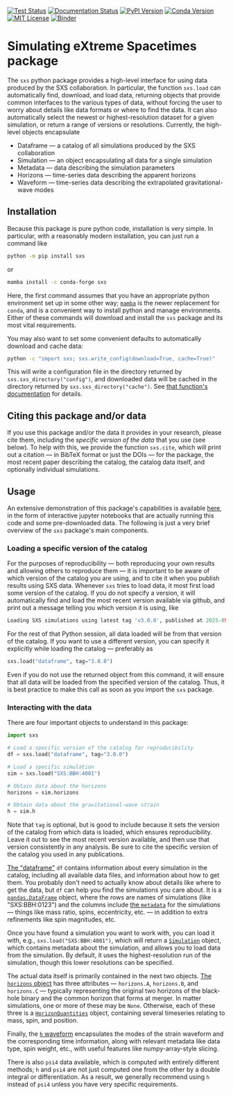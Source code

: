 [![Test Status](https://github.com/sxs-collaboration/sxs/workflows/tests/badge.svg)](https://github.com/sxs-collaboration/sxs/actions)
[![Documentation Status](https://readthedocs.org/projects/sxs/badge/?version=main)](https://sxs.readthedocs.io/en/main/?badge=main)
[![PyPI Version](https://img.shields.io/pypi/v/sxs?color=)](https://pypi.org/project/sxs/)
[![Conda Version](https://img.shields.io/conda/vn/conda-forge/sxs.svg?color=)](https://anaconda.org/conda-forge/sxs)
[![MIT License](https://img.shields.io/badge/license-MIT-blue.svg)](https://github.com/sxs-collaboration/sxs/blob/main/LICENSE)
[![Binder](https://mybinder.org/badge_logo.svg)](https://mybinder.org/v2/gh/moble/sxs_notebooks/main)


# Simulating eXtreme Spacetimes package

The `sxs` python package provides a high-level interface for using data
produced by the SXS collaboration.  In particular, the function `sxs.load` can
automatically find, download, and load data, returning objects that provide
common interfaces to the various types of data, without forcing the user to
worry about details like data formats or where to find the data.  It can also
automatically select the newest or highest-resolution dataset for a given
simulation, or return a range of versions or resolutions.  Currently, the
high-level objects encapsulate

  * Dataframe — a catalog of all simulations produced by the SXS collaboration
  * Simulation — an object encapsulating all data for a single simulation
  * Metadata — data describing the simulation parameters
  * Horizons — time-series data describing the apparent horizons
  * Waveform — time-series data describing the extrapolated gravitational-wave
    modes


## Installation

Because this package is pure python code, installation is very simple.  In
particular, with a reasonably modern installation, you can just run a command
like

```bash
python -m pip install sxs
```

or

```bash
mamba install -c conda-forge sxs
```

Here, the first command assumes that you have an appropriate python
environment set up in some other way;
[`mamba`](https://mamba.readthedocs.io/en/latest/index.html) is the
newer replacement for `conda`, and is a convenient way to install
python and manage environments.  Either of these commands will
download and install the `sxs` package and its most vital
requirements.

You may also want to set some convenient defaults to automatically
download and cache data:

```bash
python -c "import sxs; sxs.write_config(download=True, cache=True)"
```

This will write a configuration file in the directory returned by
`sxs.sxs_directory("config")`, and downloaded data will be cached in the
directory returned by `sxs.sxs_directory("cache")`.  See [that function's
documentation](https://sxs.readthedocs.io/en/main/api/sxs.utilities.sxs_directories/#sxsutilitiessxs_directoriessxs_directory)
for details.

## Citing this package and/or data

If you use this package and/or the data it provides in your research,
please cite them, including the *specific version of the data* that
you use (see below).  To help with this, we provide the function
`sxs.cite`, which will print out a citation — in BibTeX format or just
the DOIs — for the package, the most recent paper describing the
catalog, the catalog data itself, and optionally individual
simulations.


## Usage

An extensive demonstration of this package's capabilities is available
[here](https://mybinder.org/v2/gh/moble/sxs_notebooks/main), in the form of
interactive jupyter notebooks that are actually running this code and some
pre-downloaded data.  The following is just a very brief overview of the `sxs`
package's main components.

### Loading a specific version of the catalog

For the purposes of reproducibility — both reproducing your own
results and allowing others to reproduce them — it is important to be
aware of which version of the catalog you are using, and to cite it
when you publish results using SXS data.  Whenever `sxs` tries to load
data, it most first load some version of the catalog.  If you do not
specify a version, it will automatically find and load the most recent
version available via github, and print out a message telling you
which version it is using, like

```python
Loading SXS simulations using latest tag 'v3.0.0', published at 2025-05-12T10:00:00Z.
```

For the rest of that Python session, all data loaded will be from that
version of the catalog.  If you want to use a different version, you
can specify it explicitly while loading the catalog — preferably as

```python
sxs.load("dataframe", tag="3.0.0")
```

Even if you do not use the returned object from this command, it will
ensure that all data will be loaded from the specified version of the
catalog.  Thus, it is best practice to make this call as soon as you
import the `sxs` package.


### Interacting with the data


There are four important objects to understand in this package:

```python
import sxs

# Load a specific version of the catalog for reproducibility
df = sxs.load("dataframe", tag="3.0.0")

# Load a specific simulation
sim = sxs.load("SXS:BBH:4001")

# Obtain data about the horizons
horizons = sim.horizons

# Obtain data about the gravitational-wave strain
h = sim.h
```

Note that `tag` is optional, but is good to include because it sets
the version of the catalog from which data is loaded, which ensures
reproducibility.  Leave it out to see the most recent version
available, and then use that version consistently in any analysis.  Be
sure to cite the specific version of the catalog you used in any
publications.

[The "dataframe"](https://sxs.readthedocs.io/en/main/api/dataframe/)
`df` contains information about every simulation in the catalog,
including all available data files, and information about how to get
them.  You probably don't need to actually know about details like
where to get the data, but `df` can help you find the simulations you
care about.  It is a
[`pandas.DataFrame`](https://pandas.pydata.org/docs/) object, where
the rows are names of simulations (like "SXS:BBH:0123") and the
columns include [the
`metadata`](https://sxs.readthedocs.io/en/main/api/sxs.metadata.metadata/#sxs.metadata.metadata.Metadata)
for the simulations — things like mass ratio, spins, eccentricity,
etc. — in addition to extra refinements like spin magnitudes, etc.

Once you have found a simulation you want to work with, you can load
it with, e.g., `sxs.load("SXS:BBH:4001")`, which will return a
[`Simulation`](https://sxs.readthedocs.io/en/main/api/sxs.simulation/#sxs.simulation.Simulation)
object, which contains metadata about the simulation, and allows you
to load data from the simulation.  By default, it uses the
highest-resolution run of the simulation, though this lower
resolutions can be specified.

The actual data itself is primarily contained in the next two objects.  [The
`horizons`
object](https://sxs.readthedocs.io/en/main/api/sxs.horizons/#sxs.horizons.Horizons)
has three attributes — `horizons.A`, `horizons.B`, and `horizons.C` — typically
representing the original two horizons of the black-hole binary and the common
horizon that forms at merger.  In matter simulations, one or more of these may
be `None`.  Otherwise, each of these three is a
[`HorizonQuantities`](https://sxs.readthedocs.io/en/main/api/sxs.horizons/#sxs.horizons.HorizonQuantities)
object, containing several timeseries relating to mass, spin, and position.

Finally, the [`h`
waveform](https://sxs.readthedocs.io/en/main/api/sxs.waveforms.waveform_modes/#sxs.waveforms.waveform_modes.WaveformModes)
encapsulates the modes of the strain waveform and the corresponding
time information, along with relevant metadata like data type, spin
weight, etc., with useful features like numpy-array-style slicing.

There is also `psi4` data available, which is computed with entirely
different methods; `h` and `psi4` are not just computed one from the
other by a double integral or differentiation.  As a result, we
generally recommend using `h` instead of `psi4` unless you have very
specific requirements.
